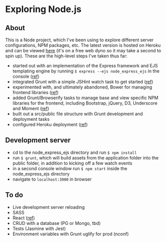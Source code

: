 # Exploring Node.js

## About
This is a Node project, which I've been using to explore different server configurations, NPM packages, etc. The latest version is hosted on Heroku and can be viewed [here](https://node-express-ejs.herokuapp.com/) (it's on a free web dyno so it may take a second to spin up). These are the high-level steps I've taken thus far:

* started out with an implementation of the Express framework and EJS templating engine by running `$ express --ejs node_express_ejs` in the console ([ref](https://www.thenewboston.com/videos.php?cat=355))
* integrated Grunt with a simple JSHint watch task to get started ([ref](https://www.youtube.com/watch?v=7YFzYrllHkI))
* experimented with, and ultimately abandoned, Bower for managing frontend libraries ([ref](https://medium.com/@nickheiner/why-my-team-uses-npm-instead-of-bower-eecfe1b9afcb#.eui39e8vb))
* added Grunt/Browserify tasks to manage base and view specific NPM libraries for the frontend, including Bootstrap, jQuery, D3, Underscore and Moment ([ref](http://codeofrob.com/entries/grunt+browserify+npm+application=success.html))
* built out a src/public file structure with Grunt development and deployment tasks
* configured Heroku deployment ([ref](https://devcenter.heroku.com/articles/getting-started-with-nodejs#introduction))

## Development server
* cd to the node_express_ejs directory and run `$ npm install`
* run `$ grunt`, which will build assets from the application folder into the public folder, in addition to kicking off a few watch events
* in a second console window run `$ npm start` inside the node_express_ejs directory
* navigate to `localhost:3000` in browser

## To do
* Live development server reloading
* SASS
* React ([ref](https://blog.risingstack.com/the-react-way-getting-started-tutorial/))
* CRUD with a database (PG or Mongo, tbd)
* Tests (Jasmine with Jest)
* Environment variables with Grunt uglify for prod (nconf)
